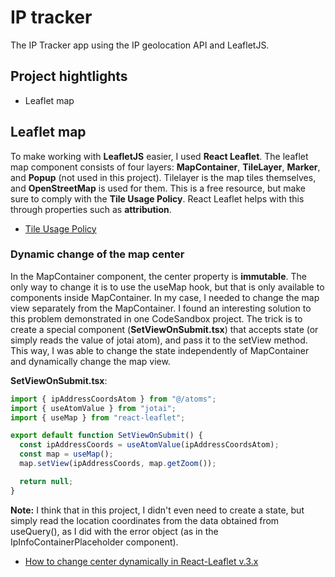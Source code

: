 # IP tracker

The IP Tracker app using the IP geolocation API and LeafletJS.

## Project hightlights

- Leaflet map

## Leaflet map

To make working with **LeafletJS** easier, I used **React Leaflet**. The leaflet map component consists of four layers: **MapContainer**, **TileLayer**, **Marker**, and **Popup** (not used in this project). Tilelayer is the map tiles themselves, and **OpenStreetMap** is used for them. This is a free resource, but make sure to comply with the **Tile Usage Policy**. React Leaflet helps with this through properties such as **attribution**.

- [Tile Usage Policy](https://operations.osmfoundation.org/policies/tiles/)

### Dynamic change of the map center

In the MapContainer component, the center property is **immutable**. The only way to change it is to use the useMap hook, but that is only available to components inside MapContainer. In my case, I needed to change the map view separately from the MapContainer. I found an interesting solution to this problem demonstrated in one CodeSandbox project. The trick is to create a special component (**SetViewOnSubmit.tsx**) that accepts state (or simply reads the value of jotai atom), and pass it to the setView method. This way, I was able to change the state independently of MapContainer and dynamically change the map view.

**SetViewOnSubmit.tsx**:

```js
import { ipAddressCoordsAtom } from "@/atoms";
import { useAtomValue } from "jotai";
import { useMap } from "react-leaflet";

export default function SetViewOnSubmit() {
  const ipAddressCoords = useAtomValue(ipAddressCoordsAtom);
  const map = useMap();
  map.setView(ipAddressCoords, map.getZoom());

  return null;
}
```

**Note:** I think that in this project, I didn't even need to create a state, but simply read the location coordinates from the data obtained from useQuery(), as I did with the error object (as in the IpInfoContainerPlaceholder component).

- [How to change center dynamically in React-Leaflet v.3.x](https://codesandbox.io/p/sandbox/how-to-change-center-dynamically-in-react-leaflet-v3x-d8rn7?file=%2Fsrc%2FMapComp.jsx)
